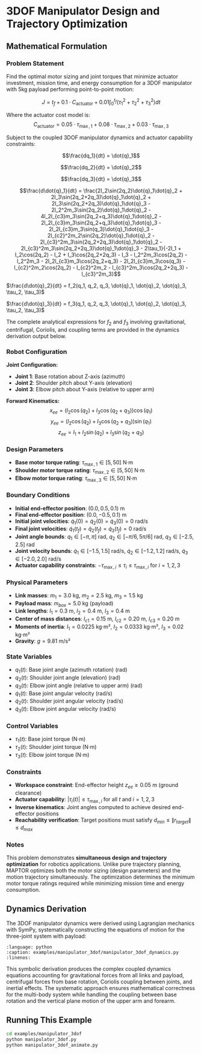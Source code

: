 # 3DOF Manipulator Design and Trajectory Optimization

## Mathematical Formulation

### Problem Statement

Find the optimal motor sizing and joint torques that minimize actuator investment, mission time, and energy consumption for a 3DOF manipulator with 5kg payload performing point-to-point motion:

$$J = t_f + 0.1 \cdot C_{\text{actuator}} + 0.01 \int_0^{t_f} (\tau_1^2 + \tau_2^2 + \tau_3^2) dt$$

Where the actuator cost model is:
$$C_{\text{actuator}} = 0.05 \cdot \tau_{\max,1} + 0.08 \cdot \tau_{\max,2} + 0.03 \cdot \tau_{\max,3}$$

Subject to the coupled 3DOF manipulator dynamics and actuator capability constraints:

$$\frac{dq_1}{dt} = \dot{q}_1$$

$$\frac{dq_2}{dt} = \dot{q}_2$$

$$\frac{dq_3}{dt} = \dot{q}_3$$

$$\frac{d\dot{q}_1}{dt} = \frac{2I_2\sin(2q_2)\dot{q}_1\dot{q}_2 + 2I_3\sin(2q_2+2q_3)\dot{q}_1\dot{q}_2 + 2I_3\sin(2q_2+2q_3)\dot{q}_1\dot{q}_3 - 2l_2^2m_3\sin(2q_2)\dot{q}_1\dot{q}_2 - 4l_2l_{c3}m_3\sin(2q_2+q_3)\dot{q}_1\dot{q}_2 - 2l_2l_{c3}m_3\sin(2q_2+q_3)\dot{q}_1\dot{q}_3 - 2l_2l_{c3}m_3\sin(q_3)\dot{q}_1\dot{q}_3 - 2l_{c2}^2m_2\sin(2q_2)\dot{q}_1\dot{q}_2 - 2l_{c3}^2m_3\sin(2q_2+2q_3)\dot{q}_1\dot{q}_2 - 2l_{c3}^2m_3\sin(2q_2+2q_3)\dot{q}_1\dot{q}_3 - 2\tau_1}{-2I_1 + I_2\cos(2q_2) - I_2 + I_3\cos(2q_2+2q_3) - I_3 - l_2^2m_3\cos(2q_2) - l_2^2m_3 - 2l_2l_{c3}m_3\cos(2q_2+q_3) - 2l_2l_{c3}m_3\cos(q_3) - l_{c2}^2m_2\cos(2q_2) - l_{c2}^2m_2 - l_{c3}^2m_3\cos(2q_2+2q_3) - l_{c3}^2m_3}$$

$\frac{d\dot{q}_2}{dt} = f_2(q_1, q_2, q_3, \dot{q}_1, \dot{q}_2, \dot{q}_3, \tau_2, \tau_3)$

$\frac{d\dot{q}_3}{dt} = f_3(q_1, q_2, q_3, \dot{q}_1, \dot{q}_2, \dot{q}_3, \tau_2, \tau_3)$

The complete analytical expressions for $f_2$ and $f_3$ involving gravitational, centrifugal, Coriolis, and coupling terms are provided in the dynamics derivation output below.

### Robot Configuration

**Joint Configuration:**
- **Joint 1**: Base rotation about Z-axis (azimuth)
- **Joint 2**: Shoulder pitch about Y-axis (elevation)
- **Joint 3**: Elbow pitch about Y-axis (relative to upper arm)

**Forward Kinematics:**
$$x_{ee} = (l_2\cos(q_2) + l_3\cos(q_2+q_3))\cos(q_1)$$
$$y_{ee} = (l_2\cos(q_2) + l_3\cos(q_2+q_3))\sin(q_1)$$
$$z_{ee} = l_1 + l_2\sin(q_2) + l_3\sin(q_2+q_3)$$

### Design Parameters

- **Base motor torque rating**: $\tau_{\max,1} \in [5, 50]$ N⋅m
- **Shoulder motor torque rating**: $\tau_{\max,2} \in [5, 50]$ N⋅m
- **Elbow motor torque rating**: $\tau_{\max,3} \in [5, 50]$ N⋅m

### Boundary Conditions

- **Initial end-effector position**: $(0.0, 0.5, 0.1)$ m
- **Final end-effector position**: $(0.0, -0.5, 0.1)$ m
- **Initial joint velocities**: $\dot{q}_1(0) = \dot{q}_2(0) = \dot{q}_3(0) = 0$ rad/s
- **Final joint velocities**: $\dot{q}_1(t_f) = \dot{q}_2(t_f) = \dot{q}_3(t_f) = 0$ rad/s
- **Joint angle bounds**: $q_1 \in [-\pi, \pi]$ rad, $q_2 \in [-\pi/6, 5\pi/6]$ rad, $q_3 \in [-2.5, 2.5]$ rad
- **Joint velocity bounds**: $\dot{q}_1 \in [-1.5, 1.5]$ rad/s, $\dot{q}_2 \in [-1.2, 1.2]$ rad/s, $\dot{q}_3 \in [-2.0, 2.0]$ rad/s
- **Actuator capability constraints**: $-\tau_{\max,i} \leq \tau_i \leq \tau_{\max,i}$ for $i = 1,2,3$

### Physical Parameters

- **Link masses**: $m_1 = 3.0$ kg, $m_2 = 2.5$ kg, $m_3 = 1.5$ kg
- **Payload mass**: $m_{box} = 5.0$ kg (payload)
- **Link lengths**: $l_1 = 0.3$ m, $l_2 = 0.4$ m, $l_3 = 0.4$ m
- **Center of mass distances**: $l_{c1} = 0.15$ m, $l_{c2} = 0.20$ m, $l_{c3} = 0.20$ m
- **Moments of inertia**: $I_1 = 0.0225$ kg⋅m², $I_2 = 0.0333$ kg⋅m², $I_3 = 0.02$ kg⋅m²
- **Gravity**: $g = 9.81$ m/s²

### State Variables

- $q_1(t)$: Base joint angle (azimuth rotation) (rad)
- $q_2(t)$: Shoulder joint angle (elevation) (rad)
- $q_3(t)$: Elbow joint angle (relative to upper arm) (rad)
- $\dot{q}_1(t)$: Base joint angular velocity (rad/s)
- $\dot{q}_2(t)$: Shoulder joint angular velocity (rad/s)
- $\dot{q}_3(t)$: Elbow joint angular velocity (rad/s)

### Control Variables

- $\tau_1(t)$: Base joint torque (N⋅m)
- $\tau_2(t)$: Shoulder joint torque (N⋅m)
- $\tau_3(t)$: Elbow joint torque (N⋅m)

### Constraints

- **Workspace constraint**: End-effector height $z_{ee} \geq 0.05$ m (ground clearance)
- **Actuator capability**: $|\tau_i(t)| \leq \tau_{\max,i}$ for all $t$ and $i = 1,2,3$
- **Inverse kinematics**: Joint angles computed to achieve desired end-effector positions
- **Reachability verification**: Target positions must satisfy $d_{min} \leq \|r_{target}\| \leq d_{max}$

### Notes

This problem demonstrates **simultaneous design and trajectory optimization** for robotics applications. Unlike pure trajectory planning, MAPTOR optimizes both the motor sizing (design parameters) and the motion trajectory simultaneously. The optimization determines the minimum motor torque ratings required while minimizing mission time and energy consumption.

## Dynamics Derivation

The 3DOF manipulator dynamics were derived using Lagrangian mechanics with SymPy, systematically constructing the equations of motion for the three-joint system with payload:

```{literalinclude} ../../../examples/manipulator_3dof/manipulator_3dof_dynamics.py
:language: python
:caption: examples/manipulator_3dof/manipulator_3dof_dynamics.py
:linenos:
```

This symbolic derivation produces the complex coupled dynamics equations accounting for gravitational forces from all links and payload, centrifugal forces from base rotation, Coriolis coupling between joints, and inertial effects. The systematic approach ensures mathematical correctness for the multi-body system while handling the coupling between base rotation and the vertical plane motion of the upper arm and forearm.

## Running This Example

```bash
cd examples/manipulator_3dof
python manipulator_3dof.py
python manipulator_3dof_animate.py
```
